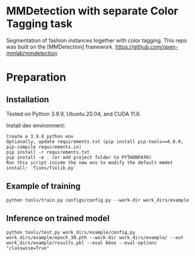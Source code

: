 # MMDetection with separate Color Tagging task
Segmentation of fashion instances together with color tagging.
This repo was built on the [MMDetection] framework.
https://github.com/open-mmlab/mmdetection

# Preparation

## Installation

Tested on Python 3.9.9, Ubuntu 20.04, and CUDA 11.6.

Install dev environment:

```
Create a 3.9.9 python env
Optionally, update requirements.txt (pip install pip-tools==6.8.0, pip-compile requirements.in)
pip install -r requirements.txt
pip install -e . (or add project folder to PYTHONPATH)
Run this script inisde the new env to modify the default mmdet install: `fixes/fixlib.py`
```

## Example of training
`python tools/train.py configs/config.py --work-dir work_dirs/example`

## Inference on trained model
`python tools/test.py work_dirs/example/config.py work_dirs/example/epoch_30.pth --work-dir work_dirs/example/ --out work_dirs/example/results.pkl --eval bbox --eval-options "classwise=True"`